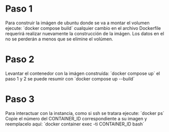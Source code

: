 
# Paso 1
Para construir la imágen de ubuntu donde se va a montar el volumen ejecute:
´docker compose build´
cualquier cambio en el archivo Dockerfile requerirá realizar nuevamente la 
construcción de la imágen. Los datos en el no se perderán a menos que se
elimine el volúmen.

# Paso 2
Levantar el contenedor con la imágen construída:
´docker compose up´
el paso 1 y 2 se puede resumir con ´docker compose up --build´

# Paso 3
Para interactuar con la instancia, como si ssh se tratara ejecute:
´docker ps´
Copie el número del CONTAINER_ID correspondiente a su imagen y reemplacelo aquí:
´docker container exec -ti CONTAINER_ID bash´